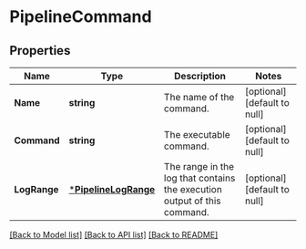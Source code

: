 # PipelineCommand

## Properties
Name | Type | Description | Notes
------------ | ------------- | ------------- | -------------
**Name** | **string** | The name of the command. | [optional] [default to null]
**Command** | **string** | The executable command. | [optional] [default to null]
**LogRange** | [***PipelineLogRange**](pipeline_log_range.md) | The range in the log that contains the execution output of this command. | [optional] [default to null]

[[Back to Model list]](../README.md#documentation-for-models) [[Back to API list]](../README.md#documentation-for-api-endpoints) [[Back to README]](../README.md)



